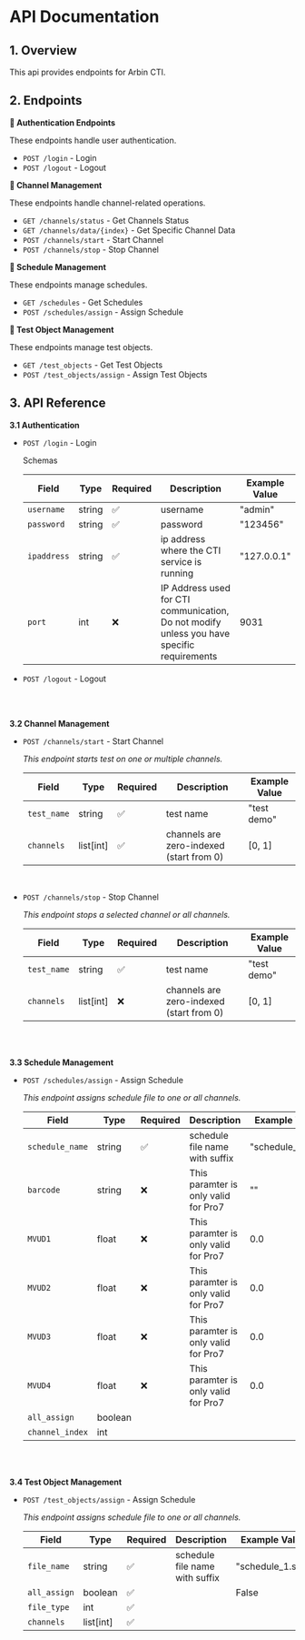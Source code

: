 # API Documentation

## 1. Overview

This api provides endpoints for Arbin CTI.

## 2. Endpoints

**:dart: Authentication Endpoints**

These endpoints handle user authentication.

- `POST /login` - Login
- `POST /logout` - Logout

**:dart: Channel Management**

These endpoints handle channel-related operations.

- `GET /channels/status` - Get Channels Status
- `GET /channels/data/{index}` - Get Specific Channel Data
- `POST /channels/start` - Start Channel
- `POST /channels/stop` - Stop Channel

**:dart: Schedule Management**

These endpoints manage schedules.

- `GET /schedules` - Get Schedules
- `POST /schedules/assign` - Assign Schedule

**:dart: Test Object Management**

These endpoints manage test objects.

- `GET /test_objects` - Get Test Objects
- `POST /test_objects/assign` - Assign Test Objects

## 3. API Reference

**3.1 Authentication**

- `POST /login` - Login

  Schemas

  | Field       | Type   | Required | Description                                                                                     | Example Value |
  | ----------- | ------ | -------- | ----------------------------------------------------------------------------------------------- | ------------- |
  | `username`  | string | ✅       | username                                                                                        | "admin"       |
  | `password`  | string | ✅       | password                                                                                        | "123456"      |
  | `ipaddress` | string | ✅       | ip address where the CTI service is running                                                     | "127.0.0.1"   |
  | `port`      | int    | ❌       | IP Address used for CTI communication, <br> Do not modify unless you have specific requirements | 9031          |

- `POST /logout` - Logout

<br>
<br>

**3.2 Channel Management**

- `POST /channels/start` - Start Channel

  _This endpoint starts test on one or multiple channels._

  | Field       | Type      | Required | Description                              | Example Value |
  | ----------- | --------- | -------- | ---------------------------------------- | ------------- |
  | `test_name` | string    | ✅       | test name                                | "test demo"   |
  | `channels`  | list[int] | ✅       | channels are zero-indexed (start from 0) | [0, 1]        |

<br>

- `POST /channels/stop` - Stop Channel

  _This endpoint stops a selected channel or all channels._

  | Field       | Type      | Required | Description                              | Example Value |
  | ----------- | --------- | -------- | ---------------------------------------- | ------------- |
  | `test_name` | string    | ✅       | test name                                | "test demo"   |
  | `channels`  | list[int] | ❌       | channels are zero-indexed (start from 0) | [0, 1]        |

<br>
<br>

**3.3 Schedule Management**

- `POST /schedules/assign` - Assign Schedule

  _This endpoint assigns schedule file to one or all channels._

  | Field           | Type    | Required | Description                          | Example Value    |
  | --------------- | ------- | -------- | ------------------------------------ | ---------------- |
  | `schedule_name` | string  | ✅       | schedule file name with suffix       | "schedule_1.sdx" |
  | `barcode`       | string  | ❌       | This paramter is only valid for Pro7 | ""               |
  | `MVUD1`         | float   | ❌       | This paramter is only valid for Pro7 | 0.0              |
  | `MVUD2`         | float   | ❌       | This paramter is only valid for Pro7 | 0.0              |
  | `MVUD3`         | float   | ❌       | This paramter is only valid for Pro7 | 0.0              |
  | `MVUD4`         | float   | ❌       | This paramter is only valid for Pro7 | 0.0              |
  | `all_assign`    | boolean |          |                                      |                  |
  | `channel_index` | int     |          |                                      |                  |

<br>
<br>

**3.4 Test Object Management**

- `POST /test_objects/assign` - Assign Schedule

  _This endpoint assigns schedule file to one or all channels._

  | Field        | Type      | Required | Description                    | Example Value    |
  | ------------ | --------- | -------- | ------------------------------ | ---------------- |
  | `file_name`  | string    | ✅       | schedule file name with suffix | "schedule_1.sdx" |
  | `all_assign` | boolean   | ✅       |                                | False            |
  | `file_type`  | int       | ✅       |                                |                  |
  | `channels`   | list[int] | ✅       |                                |                  |

